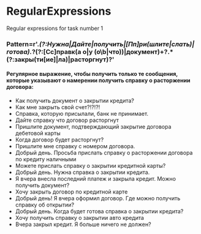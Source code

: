 # RegularExpressions
Regular expressions for task number 1
### Pattern=r'.*(?:Нужна|Дайте|получить|[Пп]ри(шлите|слать)|готова).*?(?:[Сс]правк(а о|у (о\b|что))|документ)+?.*(?:закры(ти[ие]|ла)|расторгнут)?'
#### Регулярное выражение, чтобы получить только те сообщения, которые указывают о намерении получить справку о расторжении договора:
* Как получить документ о закрытии кредита? 
* Как мне закрыть свой счет?!?!?! 
* Справка, которую присылали, банк не принимает. 
* Дайте справку что договор расторгнут 
* Пришлите документ, подтверждающий закрытие договора дебетовой карты 
* Когда договор будет расторгнут? 
* Пришлите мне справку с номером договора. 
* Добрый день. Просьба прислать справку о расторжении договора по кредиту наличными 
* Можете прислать справку о закрытии кредитной карты? 
* Добрый день. Нужна справка о закрытии кредита. 
* Я вчера внесла последний платеж и закрыла кредит. Можно получить документ? 
* Хочу закрыть договор по кредитной карте 
* Добрый день! Я вчера оформил договор. Где можно получить справку об открытии? 
* Добрый день. Когда будет готова справка о закрытии кредита? 
* Хочу получить справку о закрытии авто кредита 
* Вчера закрыл кредит. Я больше ничего не должен?
